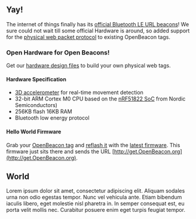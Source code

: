 ## Yay!
The internet of things finally has its [official Bluetooth LE URL beacons](https://google.github.io/physical-web/)! We sure could not wait till some official Hardware is around, so added support for the [physical web packet protocol](https://github.com/google/physical-web/blob/master/documentation/technical_overview.md) to existing OpenBeacon tags.

### Open Hardware for Open Beacons!
Get our [hardware design files](/device.html) to build your own physical web tags.

#### Hardware Specification
- [3D accelerometer](http://www.st.com/web/catalog/sense_power/FM89/SC444/PF250725) for real-time movement detection
- 32-bit ARM Cortex M0 CPU based on the [nRF51822 SoC](https://www.nordicsemi.com/eng/Products/Bluetooth-Smart-Bluetooth-low-energy/nRF51822) from Nordic Semiconductors)
- 256KB flash 16KB RAM
- Bluetooth low energy protocol


#### Hello World Firmware
Grab your [OpenBeacon tag](/device.html) and [reflash it](/source#reflash) with the [latest firmware](/source#github). This firmware just sits there and sends the URL [http://get.OpenBeacon.org](http://get.OpenBeacon.org).

<script type="syntaxhighlighter" class="brush: c"><![CDATA[
{% include tag-physical-web-entry.c %}
]]></script>

## World
Lorem ipsum dolor sit amet, consectetur adipiscing elit. Aliquam sodales urna non odio egestas tempor. Nunc vel vehicula ante. Etiam bibendum iaculis libero, eget molestie nisl pharetra in. In semper consequat est, eu porta velit mollis nec. Curabitur posuere enim eget turpis feugiat tempor.
